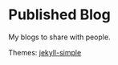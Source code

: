 # Published Blog

My blogs to share with people.

Themes: [jekyll-simple](https://github.com/wild-flame/jekyll-simple)
